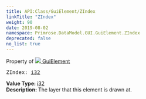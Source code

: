 ```yaml
---
title: API:Class/GuiElement/ZIndex
linkTitle: "ZIndex"
weight: 90
date: 2019-08-02
namespace: Primrose.DataModel.GUI.GuiElement.ZIndex
deprecated: false
no_list: true
---
```

Property of <a href="/docs/api-reference/Class/GuiElement"><img src="/icons/silk/default.png"/>&nbsp;GuiElement</a>
<pre class="method-declaration">
ZIndex: <a class="type" href="/docs/api-reference/System/Primitives#int32">i32</a></pre>
<b>Value Type: </b>
<a class="type" href="/docs/api-reference/System/Primitives#int32">i32</a>
<br/>
<b>Description: </b>
The layer that this element is drawn at.

